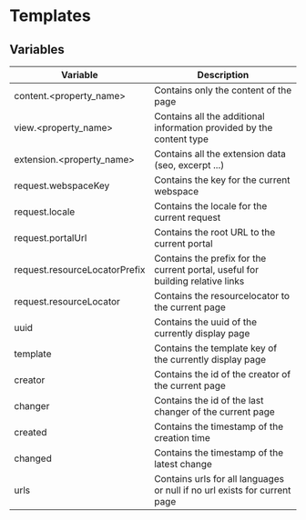 # Templates
## Variables

| Variable    | Description
| ----------- | --------------------------------------------------------------------
| content.<property_name>     | Contains only the content of the page
| view.<property_name>        | Contains all the additional information provided by the content type
| extension.<property_name>        | Contains all the extension data (seo, excerpt ...)
| request.webspaceKey | Contains the key for the current webspace
| request.locale      | Contains the locale for the current request
| request.portalUrl | Contains the root URL to the current portal
| request.resourceLocatorPrefix | Contains the prefix for the current portal, useful for building relative links
| request.resourceLocator | Contains the resourcelocator to the current page
| uuid        | Contains the uuid of the currently display page
| template    | Contains the template key of the currently display page
| creator     | Contains the id of the creator of the current page
| changer     | Contains the id of the last changer of the current page
| created     | Contains the timestamp of the creation time
| changed     | Contains the timestamp of the latest change
| urls     | Contains urls for all languages or null if no url exists for current page

